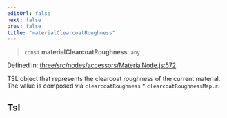 ```yaml
---
editUrl: false
next: false
prev: false
title: "materialClearcoatRoughness"
---
```


> `const` **materialClearcoatRoughness**: `any`

Defined in: [three/src/nodes/accessors/MaterialNode.js:572](https://github.com/DefinitelyMaybe/three-i18n/blob/fa57b79433d1c349ffb23a78727299c8d4190136/three/src/nodes/accessors/MaterialNode.js#L572)

TSL object that represents the clearcoat roughness of the current material.
The value is composed via `clearcoatRoughness` * `clearcoatRoughnessMap.r`.

## Tsl
